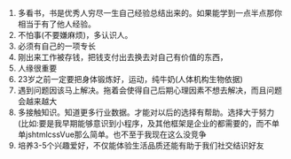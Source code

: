 1. 多看书，书是优秀人穷尽一生自己经验总结出来的。如果能学到一点半点那你相当于有了他人经验。
2. 不怕事(不要嫌麻烦)，多认识人。
3. 必须有自己的一项专长
4. 刚出来工作被存钱，把钱支付出去换去对自己有价值的东西，
5. 人缘很重要
6. 23岁之前一定要把身体锻炼好，运动，纯牛奶(人体机构生物依据)
7. 遇到问题因该马上解决。拖着会使得自己后期心理因素不想去解决，而且问题会越来越大
8. 多接触知识。知道更多行业数据。才能对以后的选择有帮助。选择大于努力(比如:要是我早期能够意识到小程序，及其他框架是企业的都需要的，而不单单jshtmlcssVue那么简单。也不至于我现在这么没竞争
9. 培养3-5个兴趣爱好，不仅能体验生活品质还能有助于我们社交结识好友
 